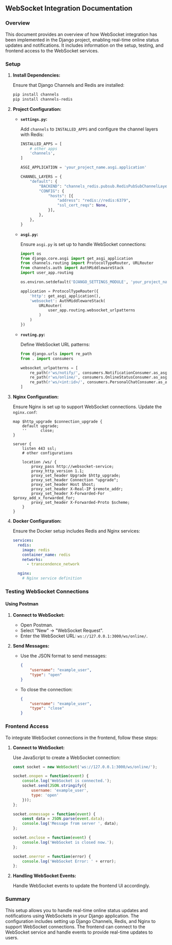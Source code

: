 ## WebSocket Integration Documentation

### Overview

This document provides an overview of how WebSocket integration has been implemented in the Django project, enabling real-time online status updates and notifications. It includes information on the setup, testing, and frontend access to the WebSocket services.

### Setup

1. **Install Dependencies:**

   Ensure that Django Channels and Redis are installed:

   ```bash
   pip install channels
   pip install channels-redis
   ```

2. **Project Configuration:**

   - **`settings.py`:**

     Add `channels` to `INSTALLED_APPS` and configure the channel layers with Redis:

     ```python
     INSTALLED_APPS = [
         # other apps
         'channels',
     ]

     ASGI_APPLICATION = 'your_project_name.asgi.application'

     CHANNEL_LAYERS = {
         "default": {
             "BACKEND": "channels_redis.pubsub.RedisPubSubChannelLayer",
             "CONFIG": {
                 "hosts": [{
                     "address": "redis://redis:6379",
                     "ssl_cert_reqs": None,
                 }],
             },
         },
     }
     ```

   - **`asgi.py`:**

     Ensure `asgi.py` is set up to handle WebSocket connections:

     ```python
     import os
     from django.core.asgi import get_asgi_application
     from channels.routing import ProtocolTypeRouter, URLRouter
     from channels.auth import AuthMiddlewareStack
     import user_app.routing

     os.environ.setdefault('DJANGO_SETTINGS_MODULE', 'your_project_name.settings')

     application = ProtocolTypeRouter({
         'http': get_asgi_application(),
         'websocket': AuthMiddlewareStack(
             URLRouter(
                 user_app.routing.websocket_urlpatterns
             )
         )
     })
     ```

   - **`routing.py`:**

     Define WebSocket URL patterns:

     ```python
     from django.urls import re_path
     from . import consumers

     websocket_urlpatterns = [
         re_path(r'ws/notify/', consumers.NotificationConsumer.as_asgi()),
         re_path(r'ws/online/', consumers.OnlineStatusConsumer.as_asgi()),
         re_path(r'ws/<int:id>/', consumers.PersonalChatConsumer.as_asgi()),
     ]
     ```

3. **Nginx Configuration:**

   Ensure Nginx is set up to support WebSocket connections. Update the `nginx.conf`:

   ```nginx
   map $http_upgrade $connection_upgrade {
       default upgrade;
       ''      close;
   }

   server {
       listen 443 ssl;
       # other configurations

       location /ws/ {
           proxy_pass http://websocket-service;
           proxy_http_version 1.1;
           proxy_set_header Upgrade $http_upgrade;
           proxy_set_header Connection "upgrade";
           proxy_set_header Host $host;
           proxy_set_header X-Real-IP $remote_addr;
           proxy_set_header X-Forwarded-For $proxy_add_x_forwarded_for;
           proxy_set_header X-Forwarded-Proto $scheme;
       }
   }
   ```

4. **Docker Configuration:**

   Ensure the Docker setup includes Redis and Nginx services:

   ```yaml
   services:
     redis:
       image: redis
       container_name: redis
       networks:
         - transcendence_network

     nginx:
       # Nginx service definition
   ```

### Testing WebSocket Connections

#### Using Postman

1. **Connect to WebSocket:**

   - Open Postman.
   - Select "New" -> "WebSocket Request".
   - Enter the WebSocket URL: `ws://127.0.0.1:3000/ws/online/`.

2. **Send Messages:**

   - Use the JSON format to send messages:
     ```json
     {
         "username": "example_user",
         "type": "open"
     }
     ```
   - To close the connection:
     ```json
     {
         "username": "example_user",
         "type": "close"
     }
     ```

### Frontend Access

To integrate WebSocket connections in the frontend, follow these steps:

1. **Connect to WebSocket:**

   Use JavaScript to create a WebSocket connection:

   ```javascript
   const socket = new WebSocket('ws://127.0.0.1:3000/ws/online/');

   socket.onopen = function(event) {
       console.log('WebSocket is connected.');
       socket.send(JSON.stringify({
           username: 'example_user',
           type: 'open'
       }));
   };

   socket.onmessage = function(event) {
       const data = JSON.parse(event.data);
       console.log('Message from server ', data);
   };

   socket.onclose = function(event) {
       console.log('WebSocket is closed now.');
   };

   socket.onerror = function(error) {
       console.log('WebSocket Error: ' + error);
   };
   ```

2. **Handling WebSocket Events:**

   Handle WebSocket events to update the frontend UI accordingly.

### Summary

This setup allows you to handle real-time online status updates and notifications using WebSockets in your Django application. The configuration includes setting up Django Channels, Redis, and Nginx to support WebSocket connections. The frontend can connect to the WebSocket service and handle events to provide real-time updates to users.
